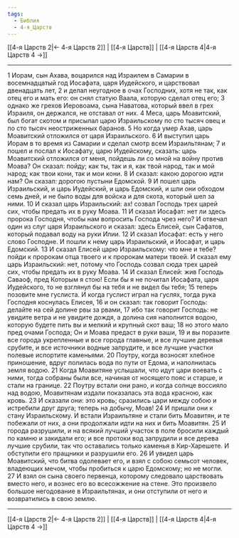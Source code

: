 ```yaml
---
tags:
  - Библия
  - 4-я_Царств
---
```

[[4-я Царств 2|← 4-я Царств 2]] | [[4-я Царств]] | [[4-я Царств 4|4-я Царств 4 →]]

---
1 Иорам, сын Ахава, воцарился над Израилем в Самарии в восемнадцатый год Иосафата, царя Иудейского, и царствовал двенадцать лет,
2 и делал неугодное в очах Господних, хотя не так, как отец его и мать его: он снял статую Ваала, которую сделал отец его;
3 однако же грехов Иеровоама, сына Наватова, который ввел в грех Израиля, он держался, не отставал от них.
4 Меса, царь Моавитский, был богат скотом и присылал царю Израильскому по сто тысяч овец и по сто тысяч неостриженных баранов.
5 Но когда умер Ахав, царь Моавитский отложился от царя Израильского.
6 И выступил царь Иорам в то время из Самарии и сделал смотр всем Израильтянам;
7 и пошел и послал к Иосафату, царю Иудейскому, сказать: царь Моавитский отложился от меня, пойдешь ли со мной на войну против Моава? Он сказал: пойду; как ты, так и я, как твой народ, так и мой народ; как твои кони, так и мои кони.
8 И сказал: какою дорогою идти нам? Он сказал: дорогою пустыни Едомской.
9 И пошел царь Израильский, и царь Иудейский, и царь Едомский, и шли они обходом семь дней, и не было воды для войска и для скота, который шел за ними.
10 И сказал царь Израильский: ах! созвал Господь трех царей сих, чтобы предать их в руку Моава.
11 И сказал Иосафат: нет ли здесь пророка Господня, чтобы нам вопросить Господа чрез него? И отвечал один из слуг царя Израильского и сказал: здесь Елисей, сын Сафатов, который подавал воду на руки Илии.
12 И сказал Иосафат: есть у него слово Господне. И пошли к нему царь Израильский, и Иосафат, и царь Едомский.
13 И сказал Елисей царю Израильскому: что мне и тебе? пойди к пророкам отца твоего и к пророкам матери твоей. И сказал ему царь Израильский: нет, потому что Господь созвал сюда трех царей сих, чтобы предать их в руку Моава.
14 И сказал Елисей: жив Господь Саваоф, пред Которым я стою! Если бы я не почитал Иосафата, царя Иудейского, то не взглянул бы на тебя и не видел бы тебя;
15 теперь позовите мне гуслиста. И когда гуслист играл на гуслях, тогда рука Господня коснулась Елисея,
16 и он сказал: так говорит Господь: делайте на сей долине рвы за рвами,
17 ибо так говорит Господь: не увидите ветра и не увидите дождя, а долина сия наполнится водою, которую будете пить вы и мелкий и крупный скот ваш;
18 но этого мало пред очами Господа; Он и Моава предаст в руки ваши,
19 и вы поразите все города укрепленные и все города главные, и все лучшие деревья срубите, и все источники водные запрудите, и все лучшие участки полевые испортите каменьями.
20 Поутру, когда возносят хлебное приношение, вдруг полилась вода по пути от Едома, и наполнилась земля водою.
21 Когда Моавитяне услышали, что идут цари воевать с ними, тогда собраны были все, начиная от носящего пояс и старше, и стали на границе.
22 Поутру встали они рано, и когда солнце воссияло над водою, Моавитянам издали показалась эта вода красною, как кровь.
23 И сказали они: это кровь; сразились цари между собою и истребили друг друга; теперь на добычу, Моав!
24 И пришли они к стану Израильскому. И встали Израильтяне и стали бить Моавитян, и те побежали от них, а они продолжали идти на них и бить Моавитян.
25 И города разрушили, и на всякий лучший участок в поле бросили каждый по камню и закидали его; и все протоки вод запрудили и все дерева лучшие срубили, так что оставались только каменья в Кир-Харешете. И обступили его пращники и разрушили его.
26 И увидел царь Моавитский, что битва одолевает его, и взял с собою семьсот человек, владеющих мечом, чтобы пробиться к царю Едомскому; но не могли.
27 И взял он сына своего первенца, которому следовало царствовать вместо него, и вознес его во всесожжение на стене. Это произвело большое негодование в Израильтянах, и они отступили от него и возвратились в свою землю.

---
[[4-я Царств 2|← 4-я Царств 2]] | [[4-я Царств]] | [[4-я Царств 4|4-я Царств 4 →]]
